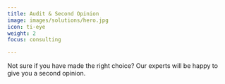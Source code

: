 ```yaml
---
title: Audit & Second Opinion
image: images/solutions/hero.jpg
icon: ti-eye
weight: 2
focus: consulting

---
```

Not sure if you have made the right choice? Our experts will be happy to give you a second opinion. 
